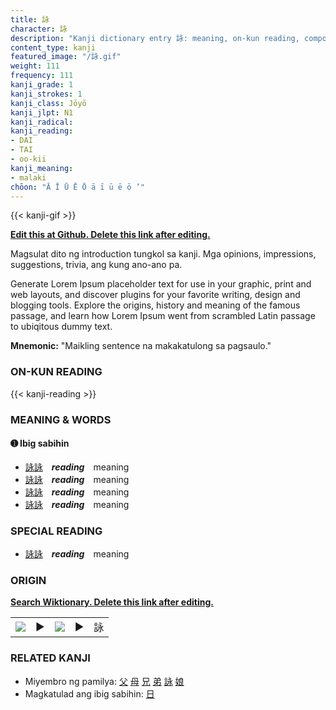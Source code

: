 ```yaml
---
title: 詠
character: 詠
description: "Kanji dictionary entry 詠: meaning, on-kun reading, compounds, origin, related kanji"
content_type: kanji
featured_image: "/詠.gif"
weight: 111
frequency: 111
kanji_grade: 1
kanji_strokes: 1
kanji_class: Jōyō
kanji_jlpt: N1
kanji_radical: 
kanji_reading: 
- DAI
- TAI
- oo-kii
kanji_meaning:
- malaki
chōon: "Ā Ī Ū Ē Ō ā ī ū ē ō ’"
---
```

[//]: # (Don't edit the line below. Kanji animated GIF code is automatically generated.)
{{< kanji-gif >}}

[//]: # (Edit below this line.)

**[Edit this at Github. Delete this link after editing.](https://github.com/tim0g/tim/tree/main/content/kanji/詠/index.md)**

Magsulat dito ng introduction tungkol sa kanji. Mga opinions, impressions, suggestions, trivia, ang kung ano-ano pa.

Generate Lorem Ipsum placeholder text for use in your graphic, print and web layouts, and discover plugins for your favorite writing, design and blogging tools. Explore the origins, history and meaning of the famous passage, and learn how Lorem Ipsum went from scrambled Latin passage to ubiqitous dummy text.
 
**Mnemonic:** "Maikling sentence na makakatulong sa pagsaulo."

### ON-KUN READING

[//]: # (Don't edit the line below. ON-KUN READING code is automatically generated.)
{{< kanji-reading >}}

### MEANING & WORDS

#### ➊ **Ibig sabihin**
  - [詠](../詠)[詠](../詠)　***reading***　meaning
  - [詠](../詠)[詠](../詠)　***reading***　meaning
  - [詠](../詠)[詠](../詠)　***reading***　meaning
  - [詠](../詠)[詠](../詠)　***reading***　meaning

### SPECIAL READING
  - [詠](../詠)[詠](../詠)　***reading***　meaning

### ORIGIN

**[Search Wiktionary. Delete this link after editing.](https://wiktionary.org/wiki/詠)**
<table class="kanji-table"><tr><td>
<img src="60px-詠-bronze.svg.png">
</td><td>▶</td><td>
<img src="60px-詠-oracle.svg.png">
</td><td>▶</td>
<td class="kanji-origin">詠</td>
</tr></table>

### RELATED KANJI
- Miyembro ng pamilya: [父](../父) [母](../母) [兄](../兄) [弟](../弟) [詠](../詠) [娘](../娘)
- Magkatulad ang ibig sabihin: [日](../日)
